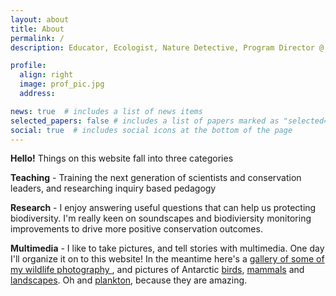 ```yaml
---
layout: about
title: About
permalink: /
description: Educator, Ecologist, Nature Detective, Program Director @ <a href="https://conservationscholars.ucsc.edu/">UCSC Doris Duke Conservation Scholars Program</a>

profile:
  align: right
  image: prof_pic.jpg
  address: 

news: true  # includes a list of news items
selected_papers: false # includes a list of papers marked as "selected={true}"
social: true  # includes social icons at the bottom of the page
---
```


**Hello!**  Things on this website fall into three categories
<p> <b>Teaching</b> - Training the next generation of scientists and conservation leaders, and researching inquiry based pedagogy
<p> <b>Research</b> - I enjoy answering useful questions that can help us protecting biodiversity.  I'm really keen on soundscapes and biodiviersity monitoring improvements to drive more positive conservation outcomes.
<p> <b>Multimedia</b> - I like to take pictures, and tell stories with multimedia.  One day I'll organize it on to this website!  In the meantime here's a <a href="https://photos.app.goo.gl/d1hXL6PAeRPsiBH37">gallery of some of my wildlife photography </a>, and pictures of Antarctic <a href="https://photos.app.goo.gl/XoL5auKH9mZe6Yem7">birds</a>, <a href="https://photos.app.goo.gl/xNG7zHKgsgyMQF628">mammals</a> and <a href="https://photos.app.goo.gl/KMKsVxezwwG52vJ49">landscapes</a>.  Oh and <a href="https://photos.app.goo.gl/B6KVCwHTnC3wTpx89">plankton</a>, because they are amazing.